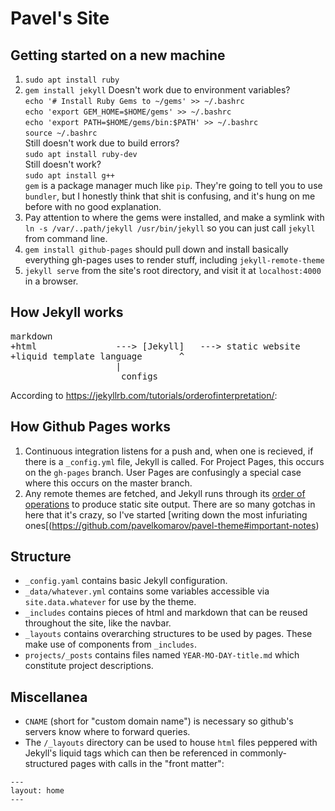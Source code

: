 # Pavel's Site


## Getting started on a new machine

1. `sudo apt install ruby`
2. `gem install jekyll` Doesn't work due to environment variables?  
	`echo '# Install Ruby Gems to ~/gems' >> ~/.bashrc`  
	`echo 'export GEM_HOME=$HOME/gems' >> ~/.bashrc`  
	`echo 'export PATH=$HOME/gems/bin:$PATH' >> ~/.bashrc`  
	`source ~/.bashrc`  
	Still doesn't work due to build errors?  
	`sudo apt install ruby-dev`  
	Still doesn't work?  
	`sudo apt install g++`  
`gem` is a package manager much like `pip`. They're going to tell you to use `bundler`, but I honestly think that shit is confusing, and it's hung on me before with no good explanation.
3. Pay attention to where the gems were installed, and make a symlink with `ln -s /var/..path/jekyll /usr/bin/jekyll` so you can just call `jekyll` from command line.
4. `gem install github-pages` should pull down and install basically everything gh-pages uses to render stuff, including `jekyll-remote-theme`
5. `jekyll serve` from the site's root directory, and visit it at `localhost:4000` in a browser.


## How Jekyll works

<pre>markdown
+html				---> [Jekyll]   ---> static website
+liquid template language		^
					|
				     configs</pre>

According to https://jekyllrb.com/tutorials/orderofinterpretation/:


## How Github Pages works

1. Continuous integration listens for a push and, when one is recieved, if there is a `_config.yml` file, Jekyll is called. For Project Pages, this occurs on the `gh-pages` branch. User Pages are confusingly a special case where this occurs on the master branch.
2. Any remote themes are fetched, and Jekyll runs through its [order of operations](https://github.com/pavelkomarov/pavel-theme#order-of-operations-for-jekyll) to produce static site output. There are so many gotchas in here that it's crazy, so I've started [writing down the most infuriating ones[(https://github.com/pavelkomarov/pavel-theme#important-notes)


## Structure
- `_config.yaml` contains basic Jekyll configuration.
- `_data/whatever.yml` contains some variables accessible via `site.data.whatever` for use by the theme.
- `_includes` contains pieces of html and markdown that can be reused throughout the site, like the navbar.
- `_layouts` contains overarching structures to be used by pages. These make use of components from `_includes`.
- `projects/_posts` contains files named `YEAR-MO-DAY-title.md` which constitute project descriptions.


## Miscellanea
- `CNAME` (short for "custom domain name") is necessary so github's servers know where to forward queries.
- The `/_layouts` directory can be used to house `html` files peppered with Jekyll's liquid tags which can then be referenced in commonly-structured pages with calls in the "front matter":

```
---
layout: home
---
```

